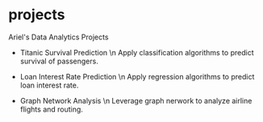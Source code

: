 # projects
Ariel's Data Analytics Projects

* Titanic Survival Prediction \n
Apply classification algorithms to predict survival of passengers. 

* Loan Interest Rate Prediction \n
Apply regression algorithms to predict loan interest rate. 

* Graph Network Analysis \n
Leverage graph nerwork to analyze airline flights and routing. 


